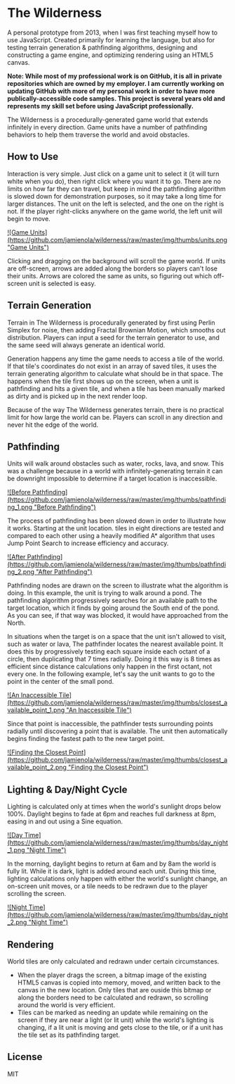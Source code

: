 # The Wilderness
  
A personal prototype from 2013, when I was first teaching myself how to use JavaScript. Created primarily for learning the language, but also for testing terrain generation & pathfinding algorithms, designing and constructing a game engine, and optimizing rendering using an HTML5 canvas.
  
**Note: While most of my professional work is on GitHub, it is all in private repositories which are owned by my employer. I am currently working on updating GitHub with more of my personal work in order to have more publically-accessible code samples. This project is several years old and represents my skill set before using JavaScript professionally.**
  
The Wilderness is a procedurally-generated game world that extends infinitely in every direction. Game units have a number of pathfinding behaviors to help them traverse the world and avoid obstacles.

## How to Use

Interaction is very simple. Just click on a game unit to select it (it will turn white when you do), then right click where you want it to go. There are no limits on how far they can travel, but keep in mind the pathfinding algorithm is slowed down for demonstration purposes, so it may take a long time for larger distances. The unit on the left is selected, and the one on the right is not. If the player right-clicks anywhere on the game world, the left unit will begin to move.

<a href="https://raw.githubusercontent.com/jamienola/wilderness/master/img/units.png" target="_blank">
![Game Units](https://github.com/jamienola/wilderness/raw/master/img/thumbs/units.png "Game Units")
</a>

Clicking and dragging on the background will scroll the game world. If units are off-screen, arrows are added along the borders so players can't lose their units. Arrows are colored the same as units, so figuring out which off-screen unit is selected is easy.

## Terrain Generation

Terrain in The Wilderness is procedurally generated by first using Perlin Simplex for noise, then adding Fractal Brownian Motion, which smooths out distribution. Players can input a seed for the terrain generator to use, and the same seed will always generate an identical world. 

Generation happens any time the game needs to access a tile of the world. If that tile's coordinates do not exist in an array of saved tiles, it uses the terrain generating algorithm to calculate what should be in that space. The happens when the tile first shows up on the screen, when a unit is pathfinding and hits a given tile, and when a tile has been manually marked as dirty and is picked up in the next render loop.
  
Because of the way The Wilderness generates terrain, there is no practical limit for how large the world can be. Players can scroll in any direction and never hit the edge of the world.

## Pathfinding

Units will walk around obstacles such as water, rocks, lava, and snow. This was a challenge because in a world with infinitely-generating terrain it can be downright impossible to determine if a target location is inaccessible. 

<a href="https://raw.githubusercontent.com/jamienola/wilderness/master/img/pathfinding_1.png" target="_blank">
![Before Pathfinding](https://github.com/jamienola/wilderness/raw/master/img/thumbs/pathfinding_1.png "Before Pathfinding")
</a>

The process of pathfinding has been slowed down in order to illustrate how it works. Starting at the unit location. tiles in eight directions are tested and compared to each other using a heavily modified A* algorithm that uses Jump Point Search to increase efficiency and accuracy. 

<a href="https://raw.githubusercontent.com/jamienola/wilderness/master/img/pathfinding_2.png" target="_blank">
![After Pathfinding](https://github.com/jamienola/wilderness/raw/master/img/thumbs/pathfinding_2.png "After Pathfinding")
</a>

Pathfinding nodes are drawn on the screen to illustrate what the algorithm is doing. In this example, the unit is trying to walk around a pond. The pathfinding algorithm progressively searches for an available path to the target location, which it finds by going around the South end of the pond. As you can see, if that way was blocked, it would have approached from the North.

In situations when the target is on a space that the unit isn't allowed to visit, such as water or lava, The pathfinder locates the nearest available point. It does this by progressively testing each square inside each octant of a circle, then duplicating that 7 times radially. Doing it this way is 8 times as efficient since distance calculations only happen in the first octant, not every one. In the following example, let's say the unit wants to go to the point in the center of the small pond.

<a href="https://raw.githubusercontent.com/jamienola/wilderness/master/img/closest_available_point_1.png" target="_blank">
![An Inaccessible Tile](https://github.com/jamienola/wilderness/raw/master/img/thumbs/closest_available_point_1.png "An Inaccessible Tile")
</a>

Since that point is inaccessible, the pathfinder tests surrounding points radially until discovering a point that is available. The unit then automatically begins finding the fastest path to the new target point.

<a href="https://raw.githubusercontent.com/jamienola/wilderness/master/img/closest_available_point_2.png" target="_blank">
![Finding the Closest Point](https://github.com/jamienola/wilderness/raw/master/img/thumbs/closest_available_point_2.png "Finding the Closest Point")
</a>

## Lighting & Day/Night Cycle

Lighting is calculated only at times when the world's sunlight drops below 100%. Daylight begins to fade at 6pm and reaches full darkness at 8pm, easing in and out using a Sine equation.

<a href="https://raw.githubusercontent.com/jamienola/wilderness/master/img/day_night_1.png" target="_blank">
![Day Time](https://github.com/jamienola/wilderness/raw/master/img/thumbs/day_night_1.png "Night Time")
</a>

In the morning, daylight begins to return at 6am and by 8am the world is fully lit. While it is dark, light is added around each unit. During this time, lighting calculations only happen with either the world's sunlight change, an on-screen unit moves, or a tile needs to be redrawn due to the player scrolling the screen.

<a href="https://raw.githubusercontent.com/jamienola/wilderness/master/img/day_night_2.png" target="_blank">
![Night Time](https://github.com/jamienola/wilderness/raw/master/img/thumbs/day_night_2.png "Night Time")
</a>

## Rendering

World tiles are only calculated and redrawn under certain circumstances. 
* When the player drags the screen, a bitmap image of the existing HTML5 canvas is copied into memory, moved, and written back to the canvas in the new location. Only tiles that are ouside this bitmap or along the borders need to be calculated and redrawn, so scrolling around the world is very efficient.
* Tiles can be marked as needing an update while remaining on the screen if they are near a light (or lit unit) while the world's lighting is changing, if a lit unit is moving and gets close to the tile, or if a unit has the tile set as its pathfinding target.

## License

  MIT